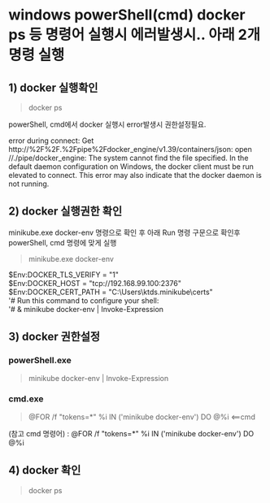 # windows powerShell(cmd) docker ps 등 명령어 실행시 에러발생시.. 아래 2개명령 실행

## 1) docker 실행확인

> docker ps

powerShell, cmd에서 docker 실행시 error발생시 권한설정필요.

  error during connect: Get http://%2F%2F.%2Fpipe%2Fdocker_engine/v1.39/containers/json: open //./pipe/docker_engine: The system cannot find the file specified. In the default daemon configuration on Windows, the docker client must be run elevated to connect. This error may also indicate that the docker daemon is not running.


## 2) docker 실행권한 확인  

minikube.exe docker-env 명령으로 확인 후 아래 Run 명령 구문으로 확인후 powerShell, cmd 명령에 맞게 실행

> minikube.exe docker-env

$Env:DOCKER_TLS_VERIFY = "1"  
$Env:DOCKER_HOST = "tcp://192.168.99.100:2376"  
$Env:DOCKER_CERT_PATH = "C:\Users\ktds\.minikube\certs"  
'# Run this command to configure your shell:  
'# & minikube docker-env | Invoke-Expression  

## 3) docker 권한설정

### powerShell.exe
> minikube docker-env | Invoke-Expression 

### cmd.exe
> @FOR /f "tokens=*" %i IN ('minikube docker-env') DO @%i <==cmd


(참고 cmd 명령어) : @FOR /f "tokens=*" %i IN ('minikube docker-env') DO @%i

## 4) docker 확인
> docker ps
